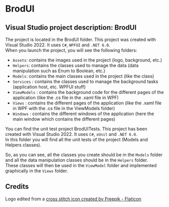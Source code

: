 # BrodUI

## Visual Studio project description: BrodUI

The project is located in the BrodUI folder. This project was created with Visual Studio 2022. It uses `C#`, `WPFUI` and `.NET 6.0`.  
When you launch the project, you will see the following folders:
- `Assets`: contains the images used in the project (logo, background, etc.)
- `Helpers`: contains the classes used to manage the data (data manipulation such as Enum to Boolean, etc.)
- `Models`: contains the main classes used in the project (like the class)
- `Services` : contains the classes used to manage the background tasks (application host, etc. WPFUI stuff)
- `ViewModels` : contains the background code for the different pages of the application (like the .cs file in the .xaml file in WPF)
- `Views` : contains the different pages of the application (like the .xaml file in WPF with the .cs file in the ViewModels folder)
- `Windows` : contains the different windows of the application (here the main window which contains the different pages)

You can find the unit test project BrodUITests. This project has been created with Visual Studio 2022. It uses `C#`, `xUnit` and `.NET 6.0`.  
In this folder you will find all the unit tests of the project (Models and Helpers classes).

So, as you can see, all the classes you create should be in the `Models` folder and all the data manipulation classes should be in the `Helpers` folder.  
These classes will then be used in the `ViewModel` folder and implemented graphically in the `Views` folder.

## Credits

Logo edited from a <a href="https://www.flaticon.com/free-icon/cross-stitch_2818654" title="Cross stitch icon">cross stitch icon created by Freepik - Flaticon</a>